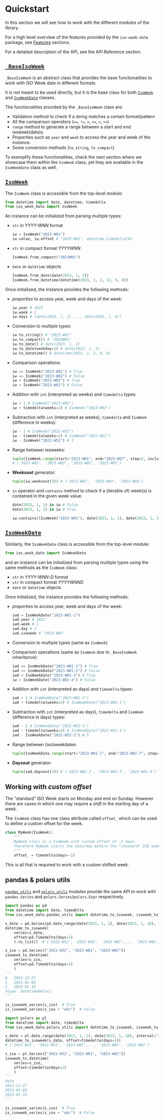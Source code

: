 # Quickstart

In this section we will see how to work with the different modules of the library.

For a high level overview of the features provided by the `iso-week-date` package, see [Features](../features) sections.

For a detailed description of the API, see the API Reference section.

## [`_BaseIsoWeek`](../../api/_baseisoweek)

`_BaseIsoWeek` is an abstract class that provides the base functionalities to work with ISO Week date in different formats.

It is not meant to be used directly, but it is the base class for both [`IsoWeek`](../../api/isoweek) and [`IsoWeekDate`](../../api/isoweekdate) classes.

The functionalities provided by the `_BaseIsoWeek` class are:

- Validation method to check if a string matches a certain format/pattern
- All the comparison operators (`==`, `!=`, `<`, `<=`, `>`, `>=`)
- `range` method to generate a range between a start and end isoweek(date)s.
- Properties such as `year` and `week` to access the year and week of the instance.
- Some conversion methods (`to_string`, `to_compact`)

To exemplify these functionalities, check the next section where we showcase them within the `IsoWeek` class, yet they are available in the `IsoWeekDate` class as well.

## [`IsoWeek`](../../api/isoweek)

The `IsoWeek` class is accessible from the top-level module:

```py
from datetime import date, datetime, timedelta
from iso_week_date import IsoWeek
```

An instance can be initialized from parsing multiple types:

- `str` in _YYYY-WNN_ format

    ```py
    iw = IsoWeek("2023-W01")
    iw.value, iw.offset # "2023-W01", datetime.timedelta(0)
    ```

- `str` in compact format _YYYYWNN_

    ```py
    IsoWeek.from_compact("2023W01")
    ```

- `date` or `datetime` objects

    ```py
    IsoWeek.from_date(date(2023, 1, 2))
    IsoWeek.from_datetime(datetime(2023, 1, 2, 12, 0, 0))
    ```

Once initialized, the instance provides the following methods:

- _properties_ to access year, week and days of the week:

    ```py
    iw.year # 2023
    iw.week # 1
    iw.days # (date(2023, 1, 2),..., date(2023, 1, 8))
    ```

- Conversion to multiple types:

    ```py
    iw.to_string() # "2023-W01"
    iw.to_compact() # "2023W01"
    iw.to_date() # date(2023, 1, 2)
    iw.to_date(weekday=2) # date(2023, 1, 3)
    iw.to_datetime() # datetime(2023, 1, 2, 0, 0)
    ```

- Comparison operations:

    ```py
    iw == IsoWeek("2023-W01") # True
    iw == IsoWeek("2023-W02") # False
    iw < IsoWeek("2023-W02") # True
    iw > IsoWeek("2023-W02") # False
    ```

- Addition with `int` (interpreted as weeks) and `timedelta` types:

    ```py
    iw + 1 # IsoWeek("2023-W02")
    iw + timedelta(weeks=2) # IsoWeek("2023-W03")
    ```

- Subtraction with `int` (interpreted as weeks), `timedelta` and `IsoWeek` (difference in weeks):

    ```py
    iw - 1 # IsoWeek("2022-W52")
    iw - timedelta(weeks=2) # IsoWeek("2022-W51")
    iw - IsoWeek("2022-W52") # 1
    ```

- Range between isoweeks:

    ```py
    tuple(IsoWeek.range(start="2023-W01", end="2023-W07", step=2, inclusive="both", as_str=True))
    # ('2023-W01', '2023-W03', '2023-W05', '2023-W07')
    ```

- **Weeksout** generator:

    ```py
    tuple(iw.weeksout(3)) # ('2023-W02', '2023-W03', '2023-W04')
    ```

- `in` operator and `contains` method to check if a (iterable of) week(s) is contained in the given week value:

    ```py
    date(2023, 1, 1) in iw # False
    date(2023, 1, 2) in iw # True

    iw.contains((IsoWeek("2023-W01"), date(2023, 1, 1), date(2023, 1, 2))) # (True, False, True)
    ```

## [`IsoWeekDate`](../../api/isoweekdate)

Similarly, the `IsoWeekDate` class is accessible from the top-level module:

```py
from iso_week_date import IsoWeekDate
```

and an instance can be initialized from parsing multiple types using the same methods as the `IsoWeek` class:

- `str` in _YYYY-WNN-D_ format
- `str` in compact format _YYYYWNND_
- `date` or `datetime` objects

Once initialized, the instance provides the following methods:

- _properties_ to access year, week and days of the week:

    ```py
    iwd = IsoWeekDate("2023-W01-1")
    iwd.year # 2023
    iwd.week # 1
    iwd.day # 1
    iwd.isoweek # "2023-W01"
    ```

- Conversion to multiple types (same as `IsoWeek`)
- Comparison operations (same as `IsoWeek` due to `_BaseIsoWeek` inheritance):

    ```py
    iwd == IsoWeekDate("2023-W01-1") # True
    iwd == IsoWeekDate("2023-W01-2") # False
    iwd < IsoWeekDate("2023-W02-3") # True
    iw > IsoWeekDate("2023-W02-4") # False
    ```

- Addition with `int` (interpreted as days) and `timedelta` types:

    ```py
    iwd + 1 # IsoWeekDate("2023-W01-2")
    iwd + timedelta(weeks=2) # IsoWeekDate("2023-W03-1")
    ```

- Subtraction with `int` (interpreted as days), `timedelta` and `IsoWeek` (difference in days) types:

    ```py
    iwd - 1 # IsoWeekDate("2022-W52-1")
    iwd - timedelta(weeks=2) # IsoWeekDate("2022-W51-1")
    iwd - IsoWeekDate("2022-W52-3") # 5
    ```

- Range between (iso)weekdates:

    ```py
    tuple(IsoWeekDate.range(start="2023-W01-1", end="2023-W02-7", step=3, inclusive="both", as_str=True))  # ('2023-W01-1', '2023-W01-4', '2023-W01-7', '2023-W02-3', '2023-W02-6')

    ```

- **Daysout** generator:

    ```py
    tuple(iwd.daysout(3)) # ('2023-W01-2', '2023-W01-3', '2023-W01-4')
    ```

## Working with _custom offset_

The "standard" ISO Week starts on Monday and end on Sunday. However there are cases in which one may require a _shift_ in the starting day of a week.

The `IsoWeek` class has one class attribute called `offset_` which can be used to define a custom offset for the week.

```py title="custom offset"
class MyWeek(IsoWeek):
    """
    MyWeek class is a IsoWeek with custom offset of -2 days.
    Therefore MyWeek starts the Saturday before the "standard" ISO week.
    """
    offset_ = timedelta(days=-2)
```

This is all that is required to work with a custom shifted week.

## pandas & polars utils

[`pandas_utils`](../../api/pandas/) and [`polars_utils`](../../api/polars/) modules provide the same API to work with `pandas.Series` and `polars.Series`/`polars.Expr` respectively.

```py title="pandas"
import pandas as pd
from datetime import date, timedelta
from iso_week_date.pandas_utils import datetime_to_isoweek, isoweek_to_datetime, is_isoweek_series

s_date = pd.Series(pd.date_range(date(2023, 1, 1), date(2023, 1, 10), freq="1d"))
datetime_to_isoweek(
    series=s_date,
    offset=pd.Timedelta(days=1)
    ).to_list()  # ['2022-W52', '2022-W52', '2023-W01',..., '2023-W01', '2023-W02']

s_iso = pd.Series(["2022-W52", "2023-W01", "2023-W02"])
isoweek_to_datetime(
    series=s_iso,
    offset=pd.Timedelta(days=1)
    )
'''
0   2022-12-27
1   2023-01-03
2   2023-01-10
dtype: datetime64[ns]
'''

is_isoweek_series(s_iso)  # True
is_isoweek_series(s_iso + "abc")  # False
```

```py title="polars"
import polars as pl
from datetime import date, timedelta
from iso_week_date.polars_utils import datetime_to_isoweek, isoweek_to_datetime, is_isoweek_series

s_date = pl.date_range(date(2023, 1, 1), date(2023, 1, 10), interval="1d")
datetime_to_isoweek(s_date, offset=timedelta(days=1))
# ['2022-W52', '2022-W52', '2023-W01',..., '2023-W01', '2023-W02']

s_iso = pl.Series(["2022-W52", "2023-W01", "2023-W02"])
isoweek_to_datetime(
    series=s_iso,
    offset=timedelta(days=1)
    )
'''
date
2022-12-27
2023-01-03
2023-01-10
'''

is_isoweek_series(s_iso)  # True
is_isoweek_series(s_iso + "abc")  # False
```

